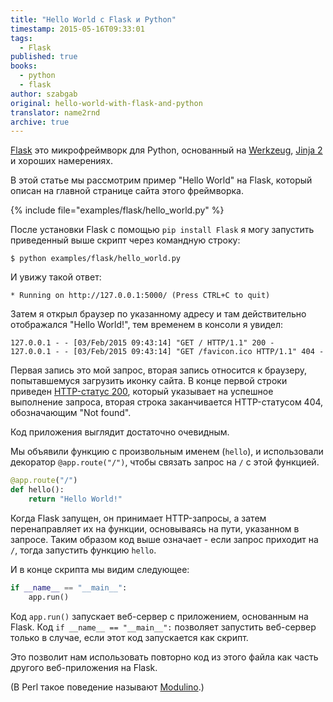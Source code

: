```yaml
---
title: "Hello World с Flask и Python"
timestamp: 2015-05-16T09:33:01
tags:
  - Flask
published: true
books:
  - python
  - flask
author: szabgab
original: hello-world-with-flask-and-python
translator: name2rnd
archive: true
---
```



[Flask](http://flask.pocoo.org/) это микрофреймворк для Python, основанный на 
[Werkzeug](http://werkzeug.pocoo.org/), [Jinja 2](http://jinja.pocoo.org/) и хороших намерениях.

В этой статье мы рассмотрим пример "Hello World" на Flask, который описан на главной странице сайта этого фреймворка.


{% include file="examples/flask/hello_world.py" %}

После установки Flask с помощью `pip install Flask` я могу запустить приведенный выше скрипт через командную строку:

```
$ python examples/flask/hello_world.py 
```

И увижу такой ответ:

```
* Running on http://127.0.0.1:5000/ (Press CTRL+C to quit)
```

Затем я открыл браузер по указанному адресу и там действительно отображался "Hello World!", тем временем в консоли я увидел:

```
127.0.0.1 - - [03/Feb/2015 09:43:14] "GET / HTTP/1.1" 200 -
127.0.0.1 - - [03/Feb/2015 09:43:14] "GET /favicon.ico HTTP/1.1" 404 -
```

Первая запись это мой запрос, вторая запись относится к браузеру, попытавшемуся загрузить иконку сайта.
В конце первой строки приведен [HTTP-статус 200](http://en.wikipedia.org/wiki/List_of_HTTP_status_codes),
который указывает на успешное выполнение запроса, вторая строка заканчивается HTTP-статусом 404, обозначающим "Not found".

Код приложения выглядит достаточно очевидным.

Мы объявили функцию с произвольным именем (`hello`), и использовали декоратор `@app.route("/")`, чтобы связать
запрос на `/` с этой функцией.

```python
@app.route("/")
def hello():
    return "Hello World!"
```

Когда Flask запущен, он принимает HTTP-запросы, а затем перенаправляет их на функции, основываясь на пути, указанном в запросе.
Таким образом код выше означает - если запрос приходит на `/`, тогда запустить функцию `hello`.

И в конце скрипта мы видим следующее:

```python
if __name__ == "__main__":
    app.run()
```

Код `app.run()` запускает веб-сервер с приложением, основанным на Flask.
Код `if __name__ == "__main__":` позволяет запустить веб-сервер только в случае, если этот код запускается как скрипт.

Это позволит нам использовать повторно код из этого файла как часть другого веб-приложения на Flask.

(В Perl такое поведение называют [Modulino](http://www.masteringperl.org/category/chapters/modulinos/).)



